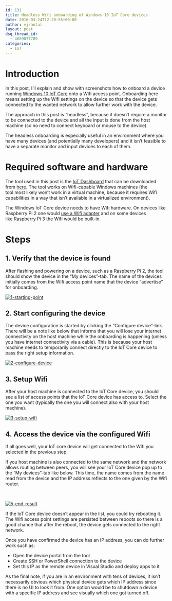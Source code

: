 ```yaml
---
id: 131
title: Headless Wifi onboarding of Windows 10 IoT Core devices
date: 2016-03-24T12:20:55+00:00
author: vjrantal
layout: post
dsq_thread_id:
  - 4689077789
categories:
  - IoT
---
```

# Introduction

In this post, I&#8217;ll explain and show with screenshots how to onboard a device running [Windows 10 IoT Core](https://dev.windows.com/en-us/iot) onto a Wifi access point. Onboarding here means setting up the Wifi settings on the device so that the device gets connected to the wanted network to allow further work with the device.

The approach in this post is &#8220;headless&#8221;, because it doesn&#8217;t require a monitor to be connected to the device and all the input is done from the host machine (so no need to connect keyboard or mouse to the device).

The headless onboarding is especially useful in an environment where you have many devices (and potentially many developers) and it isn&#8217;t feasible to have a separate monitor and input devices to each of them.

# Required software and hardware

The tool used in this post is the [IoT Dashboard](https://ms-iot.github.io/content/en-US/win10/IoTDashboardTroubleshooting.htm) that can be downloaded from [here](http://go.microsoft.com/fwlink/?LinkID=708576). The tool works on Wifi-capable Windows machines (the tool most likely won&#8217;t work in a virtual machine, because it requires Wifi capabilities in a way that isn&#8217;t available in a virtualized environment).

The Windows IoT Core device needs to have Wifi hardware. On devices like Raspberry Pi 2 one would [use a Wifi adapter](https://ms-iot.github.io/content/en-US/win10/SetupWiFi.htm) and on some devices like Raspberry Pi 3 the Wifi would be built-in.

# Steps

## 1. Verify that the device is found

After flashing and powering on a device, such as a Raspberry Pi 2, the tool should show the device in the &#8220;My devices&#8221;-tab. The name of the devices initially comes from the Wifi access point name that the device &#8220;advertise&#8221; for onboarding.

<a href="{{site.baseurl}}/images//uploads/2016/03/1-starting-point.png" rel="attachment wp-att-133"><img class="alignnone size-full wp-image-133" src="{{site.baseurl}}/images//uploads/2016/03/1-starting-point.png" alt="1-starting-point" /></a>

## 2. Start configuring the device

The device configuration is started by clicking the &#8220;Configure device&#8221;-link. There will be a note like below that informs that you will lose your internet connectivity on the host machine while the onboarding is happening (unless you have internet connectivity via a cable). This is because your host machine needs to temporarily connect directly to the IoT Core device to pass the right setup information.

<a href="{{site.baseurl}}/images//uploads/2016/03/2-configure-device.png" rel="attachment wp-att-134"><img class="alignnone size-full wp-image-134" src="{{site.baseurl}}/images//uploads/2016/03/2-configure-device.png" alt="2-configure-device" /></a>

## 3. Setup Wifi

After your host machine is connected to the IoT Core device, you should see a list of access points that the IoT Core device has access to. Select the one you want (typically the one you will connect also with your host machine).

<a href="{{site.baseurl}}/images//uploads/2016/03/3-setup-wifi.png" rel="attachment wp-att-135"><img class="alignnone size-full wp-image-135" src="{{site.baseurl}}/images//uploads/2016/03/3-setup-wifi.png" alt="3-setup-wifi" /></a>

## 4. Access the device via the configured Wifi

If all goes well, your IoT core device will get connected to the Wifi you selected in the previous step.

If you host machine is also connected to the same network and the network allows routing between peers, you will see your IoT Core device pop up to the &#8220;My devices&#8221;-tab like below. This time, the name comes from the name read from the device and the IP address reflects to the one given by the Wifi router.

&nbsp;

<a href="{{site.baseurl}}/images//uploads/2016/03/5-end-result.png" rel="attachment wp-att-137"><img class="alignnone size-full wp-image-137" src="{{site.baseurl}}/images//uploads/2016/03/5-end-result.png" alt="5-end-result" /></a>

If the IoT Core device doesn&#8217;t appear in the list, you could try rebooting it. The Wifi access point settings are persisted between reboots so there is a good chance that after the reboot, the device gets connected to the right network.

Once you have confirmed the device has an IP address, you can do further work such as:

  * Open the device portal from the tool
  * Create SSH or PowerShell connection to the device
  * Set this IP as the remote device in Visual Studio and deploy apps to it

As the final note, if you are in an environment with tens of devices, it isn&#8217;t necessarily obvious which physical device gets which IP address since there is no UI to look it from. One option would be to shutdown a device with a specific IP address and see visually which one got turned off.

&nbsp;